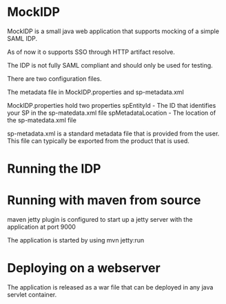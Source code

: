 MockIDP
=======

MockIDP is a small java web application that supports mocking of a simple SAML IDP.

As of now it o supports SSO through HTTP artifact resolve.

The IDP is not fully SAML compliant and should only be used for testing.

There are two configuration files. 

The metadata file in MockIDP.properties and sp-metadata.xml

MockIDP.properties hold two properties
spEntityId - The ID that identifies your SP in the sp-matedata.xml file
spMetadataLocation - The location of the sp-matedata.xml file

sp-metadata.xml is a standard metadata file that is provided from the user.
This file can typically be exported from the product that is used.

Running the IDP
===============

Running with maven from source
=======================

maven jetty plugin is configured to start up a jetty server with the application at port 9000

The application is started by using mvn jetty:run

Deploying on a webserver
=======================

The application is released as a war file that can be deployed in any java servlet container.


